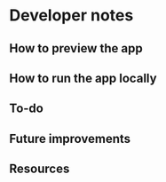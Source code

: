 # Developer notes

## How to preview the app

## How to run the app locally

## To-do

## Future improvements

## Resources
